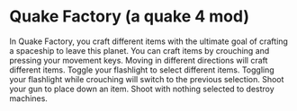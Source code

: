 # Quake Factory (a quake 4 mod)

In Quake Factory, you craft different items with the ultimate goal of crafting a spaceship to leave this planet. You can craft items by crouching and pressing your movement keys. Moving in different directions will craft different items. Toggle your flashlight to select different items. Toggling your flashlight while crouching will switch to the previous selection. Shoot your gun to place down an item. Shoot with nothing selected to destroy machines.
